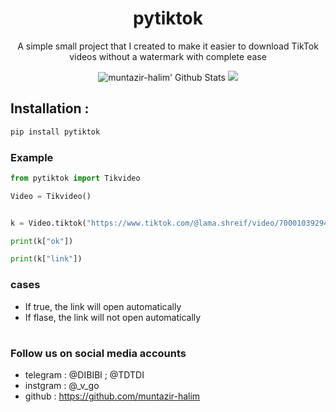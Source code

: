 <h1 align="center">pytiktok</h1>
<p align="center">A simple small project that I created to make it easier to download TikTok videos without a watermark with complete ease</p>


</p>
<p align="center">
  <img alt="muntazir-halim' Github Stats" src="https://github-readme-stats.vercel.app/api?username=muntazir-halim&show_icons=true&include_all_commits=true&hide_border=true" />
 <img src="https://github-readme-stats.anuraghazra1.vercel.app/api/top-langs/?username=muntazir-halim&hide=ruby,perl&hide_border=true" /> 
</p>

## Installation :
```bash
pip install pytiktok  
```
### Example
```python
from pytiktok import Tikvideo

Video = Tikvideo()


k = Video.tiktok("https://www.tiktok.com/@lama.shreif/video/7000103929446960386?sender_device=mobile&sender_web_id=7002607198221338117&is_from_webapp=v1&is_copy_url=0",True)

print(k["ok"])

print(k["link"])
```
### cases

* If true, the link will open automatically
* If flase, the link will not open automatically

#
### Follow us on social media accounts

* telegram : @DIBIBl ; @TDTDI
* instgram : @_v_go
* github : https://github.com/muntazir-halim

